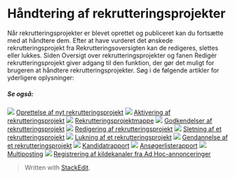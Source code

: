 # Håndtering af rekrutteringsprojekter

Når rekrutteringsprojekter er blevet oprettet og publiceret kan du fortsætte med at håndtere dem. Efter at have vurderet det ønskede rekrutteringsprojekt fra  Rekrutteringsoversigten  kan de redigeres, slettes eller lukkes. Siden  Oversigt over rekrutteringsprojekter  og fanen  Redigér rekrutteringsprojekt  giver adgang til den funktion, der gør det muligt for brugeren at håndtere rekrutteringsprojekter. Søg i de følgende artikler for yderligere oplysninger:

##### Se også:

![](../Resources/Images/icon-document-link.png)  [Oprettelse af nyt rekrutteringsprojekt](creating_a_new_vacancy.htm)
![](../Resources/Images/icon-document-link.png)  [Aktivering af rekrutteringsprojekt](activating_a_vacancy.htm)
![](../Resources/Images/icon-document-link.png)  [Rekrutteringsprojektmappe](vacancy_folder.htm)
![](../Resources/Images/icon-document-link.png)  [Godkendelser af rekrutteringsprojekt](vacancy_approvals.htm)
![](../Resources/Images/icon-document-link.png)  [Redigering af rekrutteringsprojekt](editing_a_vacancy.htm)
![](../Resources/Images/icon-document-link.png)  [Sletning af et rekrutteringsprojekt](deleting_a_vacancy.htm)
![](../Resources/Images/icon-document-link.png)  [Lukning af et rekrutteringsprojekt](closing_a_vacancy.htm)
![](../Resources/Images/icon-document-link.png)  [Gendannelse af et rekrutteringsprojekt](restoring_a_vacancy.htm)
![](../Resources/Images/icon-document-link.png)  [Kandidatrapport](candidate_report.htm)
![](../Resources/Images/icon-document-link.png)  [Ansøgerlisterapport](applicant_list_report.htm)
![](../Resources/Images/icon-document-link.png)  [Multiposting](multiposting.htm)
![](../Resources/Images/icon-document-link.png)  [Registrering af kildekanaler fra Ad Hoc-annonceringer](tracking_source_channels_from_ad_hoc_postings.htm)


> Written with [StackEdit](https://stackedit.io/).
<!--stackedit_data:
eyJoaXN0b3J5IjpbLTEwNzc2OTMwODVdfQ==
-->